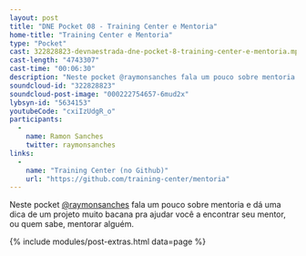```yaml
---
layout: post
title: "DNE Pocket 08 - Training Center e Mentoria"
home-title: "Training Center e Mentoria"
type: "Pocket"
cast: 322828823-devnaestrada-dne-pocket-8-training-center-e-mentoria.mp3
cast-length: "4743307"
cast-time: "00:06:30"
description: "Neste pocket @raymonsanches fala um pouco sobre mentoria e dá uma dica de um projeto muito bacana pra ajudar você a encontrar seu mentor, ou quem sabe, mentorar alguém."
soundcloud-id: "322828823"
soundcloud-post-image: "000222754657-6mud2x"
lybsyn-id: "5634153"
youtubeCode: "cxiIzUdgR_o"
participants:
  -
    name: Ramon Sanches
    twitter: raymonsanches
links:
  -
    name: "Training Center (no Github)"
    url: "https://github.com/training-center/mentoria"
---
```


Neste pocket [@raymonsanches](http://twitter.com/raymonsanches) fala um pouco sobre mentoria e dá uma dica de um projeto muito bacana pra ajudar você a encontrar seu mentor, ou quem sabe, mentorar alguém.

{% include modules/post-extras.html data=page %}
